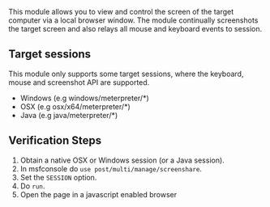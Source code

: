 This module allows you to view and control the screen of the target computer via a local browser window. The module continually screenshots the target screen and also relays all mouse and keyboard events to session.

## Target sessions

This module only supports some target sessions, where the keyboard, mouse and screenshot API are supported.

* Windows (e.g windows/meterpreter/*)
* OSX (e.g osx/x64/meterpreter/*)
* Java (e.g java/meterpreter/*)

## Verification Steps

1. Obtain a native OSX or Windows session (or a Java session).
2. In msfconsole do `use post/multi/manage/screenshare`.
3. Set the `SESSION` option.
4. Do `run`.
5. Open the page in a javascript enabled browser


